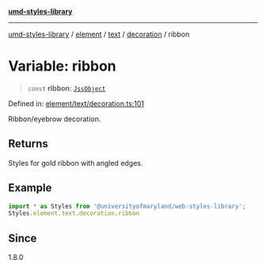 [**umd-styles-library**](../../../../../../README.md)

***

[umd-styles-library](../../../../../../modules.md) / [element](../../../../../README.md) / [text](../../../README.md) / [decoration](../README.md) / ribbon

# Variable: ribbon

> `const` **ribbon**: [`JssObject`](../../../../../../utilities/namespaces/transform/type-aliases/JssObject.md)

Defined in: [element/text/decoration.ts:101](https://github.com/UMD-Digital/design-system/blob/8c958a0419ab79ba8bcba0aabd12f79a69ac5834/packages/styles/source/element/text/decoration.ts#L101)

Ribbon/eyebrow decoration.

## Returns

Styles for gold ribbon with angled edges.

## Example

```typescript
import * as Styles from '@universityofmaryland/web-styles-library';
Styles.element.text.decoration.ribbon
```

## Since

1.8.0
